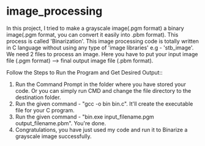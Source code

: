 # image_processing
In this project, I tried to make a grayscale image(.pgm format) a binary image(.pgm format, you can convert it easily into .pbm format). This process is called 'Binarization'. This image processing code is totally written in C language without using any type of 'image libraries' e.g - 'stb_image'. We need 2 files to process an image. Here you have to put your input image file (.pgm format) --> final output image file (.pbm format). 

Follow the Steps to Run the Program and Get Desired Output::
1. Run the Command Prompt in the folder where you have stored your code. Or you can simply run CMD and change the file directory to the destination folder.
2. Run the given command - "gcc -o bin bin.c". It'll create the executable file for your C program.
3. Run the given command - "bin.exe input_filename.pgm output_filename.pbm". You're done.
4. Congratulations, you have just used my code and run it to Binarize a grayscale image successfully.
